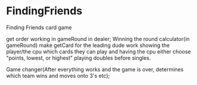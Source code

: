 # FindingFriends
Finding Friends card game 


get order working in gameRound in dealer; Winning the round calculator(in gameRound)
make getCard for the leading dude work
showing the player/the cpu which cards they can play and having the cpu either choose "points, lowest, or highest" playing doubles before singles. 


Game changer(After everything works and the game is over, determines which team wins and moves onto 3's etc);

